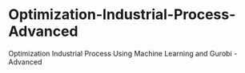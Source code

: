 # Optimization-Industrial-Process-Advanced
 Optimization Industrial Process Using Machine Learning and Gurobi - Advanced
